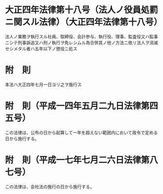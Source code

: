 # 大正四年法律第十八号（法人ノ役員処罰ニ関スル法律）（大正四年法律第十八号）
法人ノ業務ヲ執行スル社員、取締役、会計参与、執行役、理事、監査役又ハ監事ニシテ刑事訴追又ハ刑ノ執行ヲ免レシムル為合併其ノ他ノ方法ニ依リ法人ヲ消滅セシメタル者ハ五年以下ノ懲役ニ処ス
# 附　則
本法ハ大正四年七月一日ヨリ之ヲ施行ス
# 附　則（平成一四年五月二九日法律第四五号）
この法律は、公布の日から起算して一年を超えない範囲内において政令で定める日から施行する。
# 附　則（平成一七年七月二六日法律第八七号）
この法律は、会社法の施行の日から施行する。
